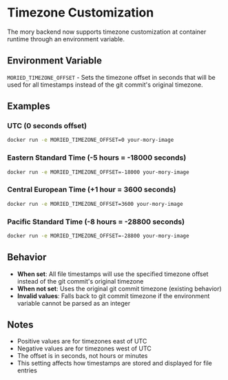 # Timezone Customization

The mory backend now supports timezone customization at container runtime through an environment variable.

## Environment Variable

`MORIED_TIMEZONE_OFFSET` - Sets the timezone offset in seconds that will be used for all timestamps instead of the git commit's original timezone.

## Examples

### UTC (0 seconds offset)
```bash
docker run -e MORIED_TIMEZONE_OFFSET=0 your-mory-image
```

### Eastern Standard Time (-5 hours = -18000 seconds)
```bash
docker run -e MORIED_TIMEZONE_OFFSET=-18000 your-mory-image
```

### Central European Time (+1 hour = 3600 seconds)
```bash
docker run -e MORIED_TIMEZONE_OFFSET=3600 your-mory-image
```

### Pacific Standard Time (-8 hours = -28800 seconds)
```bash
docker run -e MORIED_TIMEZONE_OFFSET=-28800 your-mory-image
```

## Behavior

- **When set**: All file timestamps will use the specified timezone offset instead of the git commit's original timezone
- **When not set**: Uses the original git commit timezone (existing behavior)
- **Invalid values**: Falls back to git commit timezone if the environment variable cannot be parsed as an integer

## Notes

- Positive values are for timezones east of UTC
- Negative values are for timezones west of UTC
- The offset is in seconds, not hours or minutes
- This setting affects how timestamps are stored and displayed for file entries